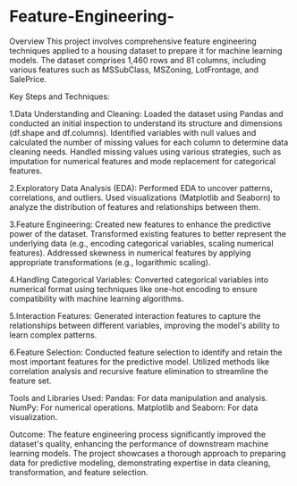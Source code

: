 # Feature-Engineering-

Overview
This project involves comprehensive feature engineering techniques applied to a housing dataset to prepare it for machine learning models. The dataset comprises 1,460 rows and 81 columns, including various features such as MSSubClass, MSZoning, LotFrontage, and SalePrice.

Key Steps and Techniques:

1.Data Understanding and Cleaning:
 Loaded the dataset using Pandas and conducted an initial inspection to understand its structure and dimensions (df.shape and 
 df.columns).
 Identified variables with null values and calculated the number of missing values for each column to determine data cleaning 
 needs.
 Handled missing values using various strategies, such as imputation for numerical features and mode replacement for categorical 
 features.

2.Exploratory Data Analysis (EDA):
 Performed EDA to uncover patterns, correlations, and outliers.
 Used visualizations (Matplotlib and Seaborn) to analyze the distribution of features and relationships between them.

3.Feature Engineering:
 Created new features to enhance the predictive power of the dataset.
 Transformed existing features to better represent the underlying data (e.g., encoding categorical variables, scaling numerical 
 features).
 Addressed skewness in numerical features by applying appropriate transformations (e.g., logarithmic scaling).

4.Handling Categorical Variables:
 Converted categorical variables into numerical format using techniques like one-hot encoding to ensure compatibility with machine 
 learning algorithms.

5.Interaction Features:
 Generated interaction features to capture the relationships between different variables, improving the model's ability to learn 
 complex patterns.

6.Feature Selection:
 Conducted feature selection to identify and retain the most important features for the predictive model.
 Utilized methods like correlation analysis and recursive feature elimination to streamline the feature set.


Tools and Libraries Used:
Pandas: For data manipulation and analysis.
NumPy: For numerical operations.
Matplotlib and Seaborn: For data visualization.


Outcome:
The feature engineering process significantly improved the dataset's quality, enhancing the performance of downstream machine learning models. The project showcases a thorough approach to preparing data for predictive modeling, demonstrating expertise in data cleaning, transformation, and feature selection.
